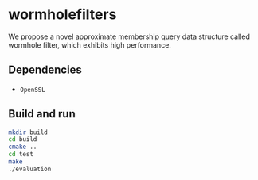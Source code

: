 # wormholefilters

We propose a novel approximate membership query data structure called wormhole filter, which exhibits high performance.


## Dependencies

* `OpenSSL`


## Build and run

```sh
mkdir build
cd build
cmake ..
cd test
make
./evaluation
```